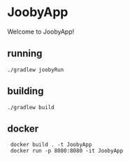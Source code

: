 # JoobyApp

Welcome to JoobyApp!

## running

    ./gradlew joobyRun

## building

    ./gradlew build

## docker

     docker build . -t JoobyApp
     docker run -p 8080:8080 -it JoobyApp
